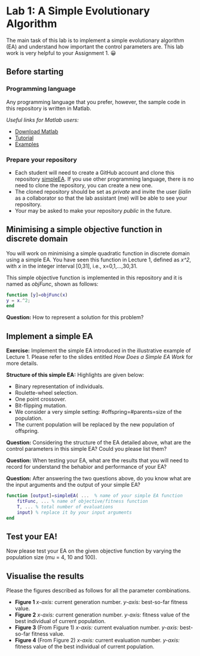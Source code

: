 # Lab 1: A Simple Evolutionary Algorithm

The main task of this lab is to implement a simple evolutionary algorithm (EA) and understand how important the control parameters are. 
This lab work is very helpful to your Assignment 1. :grinning:

## Before starting

### Programming language
Any programming language that you prefer, however, the sample code in this repository is written in Matlab.

*Useful links for Matlab users:*
* [Download Matlab](http://lib.sustc.edu.cn/UserFiles/download/1489545490853.docx?locale=zh_CN)
* [Tutorial](https://ww2.mathworks.cn/support/learn-with-matlab-tutorials.html)
* [Examples](https://ww2.mathworks.cn/help/examples.html)


### Prepare your repository
* Each student will need to create a GitHub account and clone this repository [simpleEA](https://github.com/SUSTech-EC2020/simpleEA.git). If you use other programming language, there is no need to clone the repository, you can create a new one.
* The cloned repository should be set as *private* and invite the user *ljialin* as a collaborator so that the lab assistant (me) will be able to see your repository.
* Your may be asked to make your repository *public* in the future.

## Minimising a simple objective function in discrete domain
You will work on minimising a simple quadratic function in discrete domain using a simple EA. You have seen this function in Lecture 1, defined as *x^2*, with *x* in the integer interval [0,31], i.e., x=0,1,...,30,31.


This simple objective function is implemented in this repository and it is named as *objFunc*, shown as follows:
```matlab
function [y]=objFunc(x)
y = x.^2;
end
```

**Question:** How to represent a solution for this problem?

## Implement a simple EA
**Exercise:** Implement the simple EA introduced in the illustrative example of Lecture 1.
Please refer to the slides entitled *How Does a Simple EA Work* for more details.

**Structure of this simple EA:** Highlights are given below:
* Binary representation of individuals.
* Roulette-wheel selection.
* One point crossover.
* Bit-flipping mutation.
* We consider a very simple setting: #offspring=#parents=size of the population. 
* The current population will be replaced by the new population of offspring.

**Question:** Considering the structure of the EA detailed above, what are the control parameters in this simple EA? Could you please list them?

**Question:** When testing your EA, what are the results that you will need to record for understand the behabior and performance of your EA?

**Question:** After answering the two questions above, do you know what are the input arguments and the output of your simple EA?

```matlab
function [output]=simpleEA( ...  % name of your simple EA function
    fitFunc, ... % name of objective/fitness function
    T, ... % total number of evaluations
    input) % replace it by your input arguments
end
```

## Test your EA!
Now please test your EA on the given objective function by varying the population size (mu = 4, 10 and 100).

## Visualise the results
Please the figures described as follows for all the parameter combinations.
* **Figure 1** *x-axis:* current generation number. *y-axis:* best-so-far fitness value.
* **Figure 2** *x-axis:* current generation number. *y-axis:* fitness value of the best individual of current population.
* **Figure 3** (From Figure 1) *x-axis:* current evaluation number. *y-axis:* best-so-far fitness value.
* **Figure 4** (From Figure 2) *x-axis:* current evaluation number. *y-axis:* fitness value of the best individual of current population.
